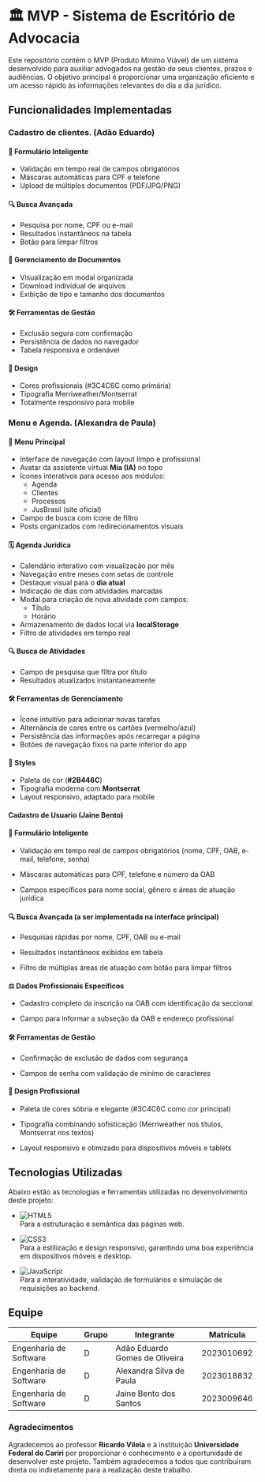 # 🏛️ MVP - Sistema de Escritório de Advocacia

Este repositório contém o MVP (Produto Mínimo Viável) de um sistema desenvolvido para auxiliar advogados na gestão de seus clientes, prazos e audiências. O objetivo principal é proporcionar uma organização eficiente e um acesso rápido às informações relevantes do dia a dia jurídico.

## Funcionalidades Implementadas

### Cadastro de clientes. (Adão Eduardo)
#### 📝 Formulário Inteligente
- Validação em tempo real de campos obrigatórios
- Máscaras automáticas para CPF e telefone
- Upload de múltiplos documentos (PDF/JPG/PNG)

#### 🔍 Busca Avançada
- Pesquisa por nome, CPF ou e-mail
- Resultados instantâneos na tabela
- Botão para limpar filtros

#### 📂 Gerenciamento de Documentos
- Visualização em modal organizada
- Download individual de arquivos
- Exibição de tipo e tamanho dos documentos

#### 🛠️ Ferramentas de Gestão
- Exclusão segura com confirmação
- Persistência de dados no navegador
- Tabela responsiva e ordenável

#### 🎨 Design
- Cores profissionais (#3C4C6C como primária)
- Tipografia Merriweather/Montserrat
- Totalmente responsivo para mobile

### Menu e Agenda. (Alexandra de Paula)

#### 🧽 Menu Principal
- Interface de navegação com layout limpo e profissional  
- Avatar da assistente virtual **Mia (IA)** no topo  
- Ícones interativos para acesso aos módulos:
  - Agenda
  - Clientes
  - Processos
  - JusBrasil (site oficial)  
- Campo de busca com ícone de filtro  
- Posts organizados com redirecionamentos visuais

#### 🗓️ Agenda Jurídica
- Calendário interativo com visualização por mês  
- Navegação entre meses com setas de controle  
- Destaque visual para o **dia atual**  
- Indicação de dias com atividades marcadas  
- Modal para criação de nova atividade com campos:
  - Título
  - Horário  
- Armazenamento de dados local via **localStorage**  
- Filtro de atividades em tempo real

#### 🔍 Busca de Atividades
- Campo de pesquisa que filtra por título  
- Resultados atualizados instantaneamente

#### 🛠️ Ferramentas de Gerenciamento
- Ícone intuitivo para adicionar novas tarefas  
- Alternância de cores entre os cartões (vermelho/azul)  
- Persistência das informações após recarregar a página  
- Botões de navegação fixos na parte inferior do app

#### 🎨 Styles
- Paleta de cor (**#2B446C**)  
- Tipografia moderna com **Montserrat**  
- Layout responsivo, adaptado para mobile

#### Cadastro de Usuario (Jaine Bento) 

#### 📝 Formulário Inteligente

- Validação em tempo real de campos obrigatórios (nome, CPF, OAB, e-mail, telefone, senha)

- Máscaras automáticas para CPF, telefone e número da OAB

- Campos específicos para nome social, gênero e áreas de atuação jurídica

#### 🔍 Busca Avançada (a ser implementada na interface principal)

- Pesquisas rápidas por nome, CPF, OAB ou e-mail

- Resultados instantâneos exibidos em tabela

- Filtro de múltiplas áreas de atuação com botão para limpar filtros

#### ⚖️ Dados Profissionais Específicos

- Cadastro completo da inscrição na OAB com identificação da seccional

- Campo para informar a subseção da OAB e endereço profissional

#### 🛠️ Ferramentas de Gestão

- Confirmação de exclusão de dados com segurança

- Campos de senha com validação de mínimo de caracteres

#### 🎨 Design Profissional

- Paleta de cores sóbria e elegante (#3C4C6C como cor principal)

- Tipografia combinando sofisticação (Merriweather nos títulos, Montserrat nos textos)

- Layout responsivo e otimizado para dispositivos móveis e tablets


## Tecnologias Utilizadas
Abaixo estão as tecnologias e ferramentas utilizadas no desenvolvimento deste projeto:

- ![HTML5](https://img.shields.io/badge/HTML5-E34F26?style=for-the-badge&logo=html5&logoColor=white)  
  Para a estruturação e semântica das páginas web.

- ![CSS3](https://img.shields.io/badge/CSS3-1572B6?style=for-the-badge&logo=css3&logoColor=white)  
  Para a estilização e design responsivo, garantindo uma boa experiência em dispositivos móveis e desktop.

- ![JavaScript](https://img.shields.io/badge/JavaScript-F7DF1E?style=for-the-badge&logo=javascript&logoColor=black)  
  Para a interatividade, validação de formulários e simulação de requisições ao backend.
  

## Equipe
| Equipe     | Grupo | Integrante                                  | Matrícula   |
|------------|--------|---------------------------------------------|-------------|
| Engenharia de Software | D      | Adão Eduardo Gomes de Oliveira           | 2023010692 |
| Engenharia de Software | D      | Alexandra Silva de Paula                 | 2023018832 |
| Engenharia de Software | D      | Jaine Bento dos Santos                   | 2023009646 |


### Agradecimentos
Agradecemos ao professor **Ricardo Vilela** e à instituição **Universidade Federal do Cariri** por proporcionar o conhecimento e a oportunidade de desenvolver este projeto. Também agradecemos a todos que contribuíram direta ou indiretamente para a realização deste trabalho.

